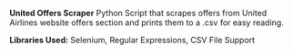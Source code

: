 **United Offers Scraper**
Python Script that scrapes offers from United Airlines website offers section and prints them to a .csv for easy reading.

**Libraries Used:**
Selenium, Regular Expressions, CSV File Support
